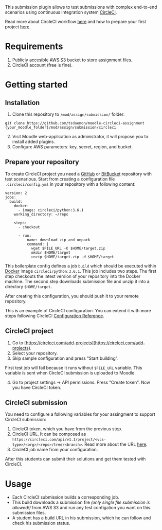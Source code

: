 This submission plugin allows to test submissions with complex end-to-end scenarios using continuous integration system 
[CircleCI](https://circleci.com/).

Read more about CircleCI workflow [here](https://circleci.com/blog/what-is-continuous-integration/) and how to prepare your first project [here](https://circleci.com/docs/2.0/getting-started/).

# Requirements

1. Publicly accesible [AWS S3](https://aws.amazon.com/s3) bucket to store assignment files.
2. CircleCI account (free is fine).

# Getting started

## Installation

1. Clone this repository to `/mod/assign/submission/` folder:

```
git clone https://github.com/tsdaemon/moodle-circleci-assignment {your_moodle_folder}/mod/assign/submission/circleci
```

2. Visit Moodle web-application as administrator, it will propose you to install added plugins. 
3. Configure AWS parameters: key, secret, region, and bucket.

## Prepare your repository

To create CircleCI project you need a [GitHub](https://github.com) or [BitBucket](https://bitbucket.org/) repository with test scenarious. Start from creating 
a configuration file `.circleci/config.yml` in your repository with a following content:

```
version: 2
jobs:
  build:
    docker:
      - image: circleci/python:3.6.1
    working_directory: ~/repo

    steps:
      - checkout

      - run:
          name: download zip and unpack
          command: |
            wget $FILE_URL -O $HOME/target.zip
            mkdir $HOME/target
            unzip $HOME/target.zip -d $HOME/target
```

This boilerplate config defines a job `build` which should be executed within [Docker](https://www.docker.com/) image `circleci/python:3.6.1`. This job includes two steps. The first step checkouts the latest version of your repository into the Docker machine. The second step downloads submission file and unzip it into a directory `$HOME/target`. 

After creating this configuration, you should push it to your remote repository.

This is an example of CircleCI configuration. You can extend it with more steps following CircleCI [Configuration Reference](https://circleci.com/docs/2.0/configuration-reference/).

## CircleCI project

1. Go to [https://circleci.com/add-projects](https://circleci.com/add-projects). 
2. Select your repository.
3. Skip sample configuration and press "Start building".

First test job will fail because it runs without `$FILE_URL` variable. This variable is sent when CircleCI submission is uploaded to Moodle.

4. Go to project settings -> API permissions. Press "Create token". Now you have CircleCI token.

## CircleCI submission

You need to configure a following variables for your assingment to support CircleCI submission:

1. CircleCI token, which you have from the previous step.
2. CircleCI URL. It can be composed as `https://circleci.com/api/v1.1/project/<vcs-type>/<org>/<repo>/tree/<branch>`. Read more about the URL [here](https://circleci.com/docs/2.0/api-job-trigger/).
3. CircleCI job name from your configuration.

After this students can submit their solutions and get them tested with CircleCI.

# Usage

* Each CircleCI submission builds a corresponding job. 
* This build downloads a submission file *(only single file submission is allowed!)* from AWS S3 and run any test configation you want on this submission files. 
* A student has a build URL in his submission, which he can follow and check his submission status.
